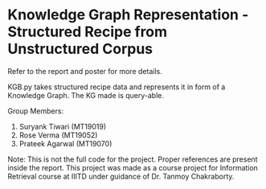 # Knowledge Graph Representation - Structured Recipe from Unstructured Corpus

Refer to the report and poster for more details.

KGB.py takes structured recipe data and represents it in form of a Knowledge Graph. The KG made is query-able.

Group Members: 
1.  Suryank Tiwari (MT19019)
2.  Rose Verma (MT19052)
3.  Prateek Agarwal (MT19070)

Note: This is not the full code for the project. Proper references are present inside the report. This project was made as a course project for Information Retrieval course at IIITD under guidance of Dr. Tanmoy Chakraborty.